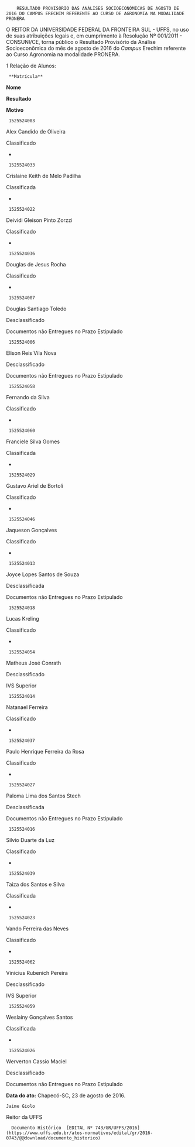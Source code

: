         RESULTADO PROVISÓRIO DAS ANÁLISES SOCIOECONÔMICAS DE AGOSTO DE 2016 DO CAMPUS ERECHIM REFERENTE AO CURSO DE AGRONOMIA NA MODALIDADE PRONERA  

O REITOR DA UNIVERSIDADE FEDERAL DA FRONTEIRA SUL - UFFS, no uso de suas atribuições legais e, em cumprimento à Resolução Nº 001/2011 - CONSUNI/CE, torna público o Resultado Provisório da Análise Socioeconômica do mês de agosto de 2016 do *Campus* Erechim referente ao Curso Agronomia na modalidade PRONERA.

 1 Relação de Alunos:

     **Matrícula**

   **Nome**

   **Resultado**

   **Motivo**

     1525524003

   Alex Candido de Oliveira

   Classificado

   -

     1525524033

   Crislaine Keith de Melo Padilha

   Classificada

   -

     1525524022

   Deividi Gleison Pinto Zorzzi

   Classificado

   -

     1525524036

   Douglas de Jesus Rocha

   Classificado

   -

     1525524007

   Douglas Santiago Toledo

   Desclassificado

   Documentos não Entregues no Prazo Estipulado

     1525524006

   Elison Reis Vila Nova

   Desclassificado

   Documentos não Entregues no Prazo Estipulado

     1525524058

   Fernando da Silva

   Classificado

   -

     1525524060

   Franciele Silva Gomes

   Classificada

   -

     1525524029

   Gustavo Ariel de Bortoli

   Classificado

   -

     1525524046

   Jaqueson Gonçalves

   Classificado

   -

     1525524013

   Joyce Lopes Santos de Souza

   Desclassificada

   Documentos não Entregues no Prazo Estipulado

     1525524018

   Lucas Kreling

   Classificado

   -

     1525524054

   Matheus José Conrath

   Desclassificado

   IVS Superior

     1525524014

   Natanael Ferreira

   Classificado

   -

     1525524037

   Paulo Henrique Ferreira da Rosa

   Classificado

   -

     1525524027

   Paloma Lima dos Santos Stech

   Desclassificada

   Documentos não Entregues no Prazo Estipulado

     1525524016

   Silvio Duarte da Luz

   Classificado

   -

     1525524039

   Taiza dos Santos e Silva

   Classificada

   -

     1525524023

   Vando Ferreira das Neves

   Classificado

   -

     1525524062

   Vinicius Rubenich Pereira

   Desclassificado

   IVS Superior

     1525524059

   Weslainy Gonçalves Santos

   Classificada

   -

     1525524026

   Werverton Cassio Maciel

   Desclassificado

   Documentos não Entregues no Prazo Estipulado

      

   **Data do ato:** Chapecó-SC, 23 de agosto de 2016.   
 

    Jaime Giolo   
 Reitor da UFFS 

      Documento Histórico  [EDITAL Nº 743/GR/UFFS/2016](https://www.uffs.edu.br/atos-normativos/edital/gr/2016-0743/@@download/documento_historico)     
      